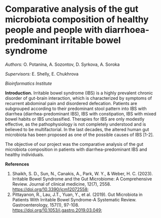 # Comparative analysis of the gut microbiota composition of healthy people and people with diarrhoea-predominant irritable bowel syndrome

*Authors:* O. Potanina, A. Sozontov, D. Syrkova, A. Soroka 

*Supervisors:* E. Shelly, E. Chukhrova

*Bioinformatics Institute*
 
**Introduction.** Irritable bowel syndrome (IBS) is a highly prevalent chronic disorder of gut-brain interaction, which is characterized by symptoms of recurrent abdominal pain and disordered defecation.
Patients are subgrouped according to their predominant stool pattern into IBS with diarrhea (diarrhea-predominant IBS), IBS with constipation, IBS with mixed bowel habits or IBS unclassified.
Therapies for IBS are only modestly effective, as the pathophysiology is not completely understood and is believed to be multifactorial. In the last decades, the altered human gut microbiota has been
proposed as one of the possible causes of IBS [1-2].

The objective of our project was the comparative analysis of the gut microbiota composition in patients with diarrhea-predominant IBS and healthy individuals.

**References**
1. Shaikh, S. D., Sun, N., Canakis, A., Park, W. Y., & Weber, H. C. (2023). Irritable Bowel Syndrome and the Gut Microbiome: A Comprehensive Review. Journal of clinical medicine, 12(7), 2558.
https://doi.org/10.3390/jcm12072558;
2. Pittayanon, R., Lau, J.T., Yuan, Y., et al. (2019). Gut Microbiota in Patients With Irritable Bowel Syndrome-A Systematic Review. Gastroenterology, 157(1), 97-108.
https://doi.org/10.1053/j.gastro.2019.03.049;


